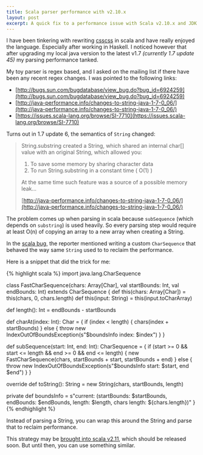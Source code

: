 ```yaml
---
title: Scala parser performance with v2.10.x
layout: post
excerpt: A quick fix to a performance issue with Scala v2.10.x and JDK 7+
---
```


I have been tinkering with rewriting [csscss](/blog/2013/04/csscss/) in scala and have really enjoyed the language. Especially after working in Haskell. I noticed however that after upgrading my local java version to the latest v1.7 _(currently 1.7 update 45)_ my parsing performance tanked.

My toy parser is regex based, and I asked on the mailing list if there have been any recent regex changes. I was pointed to the following links:

* [http://bugs.sun.com/bugdatabase/view_bug.do?bug_id=6924259](http://bugs.sun.com/bugdatabase/view_bug.do?bug_id=6924259)
* [http://java-performance.info/changes-to-string-java-1-7-0_06/](http://java-performance.info/changes-to-string-java-1-7-0_06/)
* [https://issues.scala-lang.org/browse/SI-7710](https://issues.scala-lang.org/browse/SI-7710)

Turns out in 1.7 update 6, the semantics of `String` changed:

> String.substring created a String, which shared an internal char[] value with an original String, which allowed you:
>
> 1. To save some memory by sharing character data
> 2. To run String.substring in a constant time ( O(1) )
>
> At the same time such feature was a source of a possible memory leak...
>
> [http://java-performance.info/changes-to-string-java-1-7-0_06/](http://java-performance.info/changes-to-string-java-1-7-0_06/)

The problem comes up when parsing in scala because `subSequence` (which depends on `substring`) is used heavily. So every parsing step would require at least O(n) of copying an array to a new array when creating a String.

In the [scala bug](https://issues.scala-lang.org/browse/SI-7710), the reporter mentioned writing a custom `CharSequence` that behaved the way same `String` used to to reclaim the performance.

Here is a snippet that did the trick for me:

{% highlight scala %}
import java.lang.CharSequence

class FastCharSequence(chars: Array[Char], val startBounds: Int, val endBounds: Int) extends CharSequence {
  def this(chars: Array[Char]) = this(chars, 0, chars.length)
  def this(input: String)      = this(input.toCharArray)

  def length(): Int = endBounds - startBounds

  def charAt(index: Int): Char = {
    if (index < length) {
      chars(index + startBounds)
    } else {
      throw new IndexOutOfBoundsException(s"$boundsInfo index: $index")
    }
  }

  def subSequence(start: Int, end: Int): CharSequence = {
    if (start >= 0 && start <= length && end >= 0 && end <= length) {
      new FastCharSequence(chars, startBounds + start, startBounds + end)
    } else {
     throw new IndexOutOfBoundsException(s"$boundsInfo start: $start, end $end")
    }
  }

  override def toString(): String = new String(chars, startBounds, length)

  private def boundsInfo = s"current: (startBounds: $startBounds, endBounds: $endBounds, length: $length, chars length: ${chars.length})"
}
{% endhighlight %}

Instead of parsing a String, you can wrap this around the String and parse that to reclaim performance.

This strategy may be [brought into scala v2.11](https://issues.scala-lang.org/browse/SI-7710), which should be released soon. But until then, you can use something similar.
